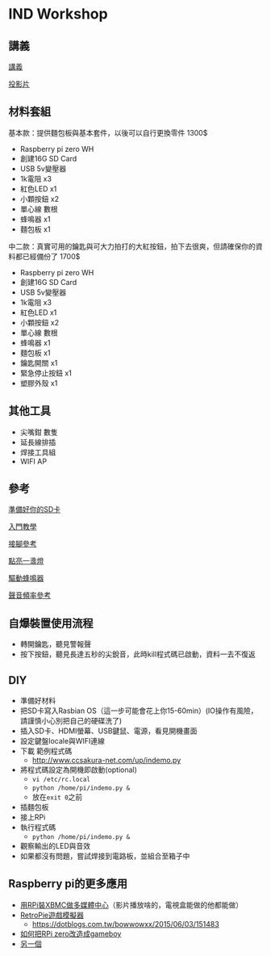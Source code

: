 IND Workshop
=====

## 講義

[講義](README.md)

[投影片](https://slides.com/sakura26/self-terminator)

## 材料套組

基本款：提供麵包板與基本套件，以後可以自行更換零件 1300$

* Raspberry pi zero WH
* 創建16G SD Card 
* USB 5v變壓器
* 1k電阻 x3 
* 紅色LED x1
* 小顆按鈕 x2
* 單心線 數根
* 蜂鳴器 x1
* 麵包板 x1

中二款：真實可用的鑰匙與可大力拍打的大紅按鈕，拍下去很爽，但請確保你的資料都已經備份了 1700$

* Raspberry pi zero WH
* 創建16G SD Card 
* USB 5v變壓器
* 1k電阻 x3 
* 紅色LED x1
* 小顆按鈕 x2
* 單心線 數根
* 蜂鳴器 x1
* 麵包板 x1
* 鑰匙開關 x1
* 緊急停止按鈕 x1
* 塑膠外殼 x1


## 其他工具

* 尖嘴鉗 數隻
* 延長線排插 
* 焊接工具組
* WIFI AP

## 參考

[準備好你的SD卡](https://www.raspberrypi.org/documentation/installation/installing-images/)

[入門教學](https://elementztechblog.wordpress.com/2016/05/03/controlling-gpio-pins-of-raspberry-pi-zero/)

[接腳參考](https://pinout.xyz/pinout/servo_pwm_pi_zero)

[點亮一盞燈](https://thepihut.com/blogs/raspberry-pi-tutorials/27968772-turning-on-an-led-with-your-raspberry-pis-gpio-pins)

[驅動蜂鳴器](https://sites.google.com/site/zsgititit/home/raspberry-shu-mei-pai/raspberry-shi-yong-fengbuzzier
)

[聲音頻率參考](https://zh.wikipedia.org/wiki/%E9%9F%B3%E7%AC%A6)

## 自爆裝置使用流程

* 轉開鑰匙，聽見警報聲
* 按下按鈕，聽見長達五秒的尖銳音，此時kill程式碼已啟動，資料一去不復返

## DIY

* 準備好材料
* 把SD卡寫入Rasbian OS（這一步可能會花上你15-60min）(IO操作有風險，請謹慎小心別把自己的硬碟洗了)
* 插入SD卡、HDMI螢幕、USB鍵鼠、電源，看見開機畫面
* 設定鍵盤locale與WIFI連線
* 下載 範例程式碼
  * http://www.ccsakura-net.com/up/indemo.py
* 將程式碼設定為開機即啟動(optional) 
  * ```vi /etc/rc.local```
  * ```python /home/pi/indemo.py &```
  * 放在```exit 0```之前
* 插麵包板
* 接上RPi
* 執行程式碼
  * ```python /home/pi/indemo.py &```
* 觀察輸出的LED與音效
* 如果都沒有問題，嘗試焊接到電路板，並組合至箱子中

## Raspberry pi的更多應用

* [用RPi裝XBMC做多媒體中心](https://www.youtube.com/watch?v=1L5GCmXgHK8)（影片播放啥的，電視盒能做的他都能做）
* [RetroPie遊戲模擬器](https://www.youtube.com/watch?v=Qpqjy87g0Y8)
  * <https://dotblogs.com.tw/bowwowxx/2015/06/03/151483>
* [如何把RPi zero改造成gameboy](https://www.youtube.com/watch?v=dV-W23lONI4)
* [另一個](https://www.youtube.com/watch?v=ux9lXBexw0o)